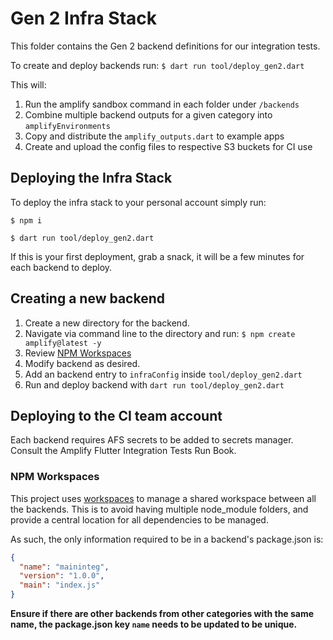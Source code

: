 # Gen 2 Infra Stack

This folder contains the Gen 2 backend definitions for our integration tests.

To create and deploy backends run: `$ dart run tool/deploy_gen2.dart`

This will:

1. Run the amplify sandbox command in each folder under `/backends`
2. Combine multiple backend outputs for a given category into `amplifyEnvironments`
3. Copy and distribute the `amplify_outputs.dart` to example apps
4. Create and upload the config files to respective S3 buckets for CI use

## Deploying the Infra Stack

To deploy the infra stack to your personal account simply run:

`$ npm i`

`$ dart run tool/deploy_gen2.dart`

If this is your first deployment, grab a snack, it will be a few minutes for each backend to deploy.

## Creating a new backend

1. Create a new directory for the backend.
2. Navigate via command line to the directory and run: `$ npm create amplify@latest -y`
3. Review [NPM Workspaces](#npm-workspaces)
4. Modify backend as desired.
5. Add an backend entry to `infraConfig` inside `tool/deploy_gen2.dart`
6. Run and deploy backend with `dart run tool/deploy_gen2.dart`

## Deploying to the CI team account

Each backend requires AFS secrets to be added to secrets manager. Consult the Amplify Flutter Integration Tests Run Book.

### NPM Workspaces

This project uses [workspaces](https://docs.npmjs.com/cli/v10/using-npm/workspaces) to manage a shared workspace between all the backends. This is to avoid having multiple node_module folders, and provide a central location for all dependencies to be managed.

As such, the only information required to be in a backend's package.json is:

```json
{
  "name": "maininteg",
  "version": "1.0.0",
  "main": "index.js"
}
```

**Ensure if there are other backends from other categories with the same name, the package.json key `name` needs to be updated to be unique.**
